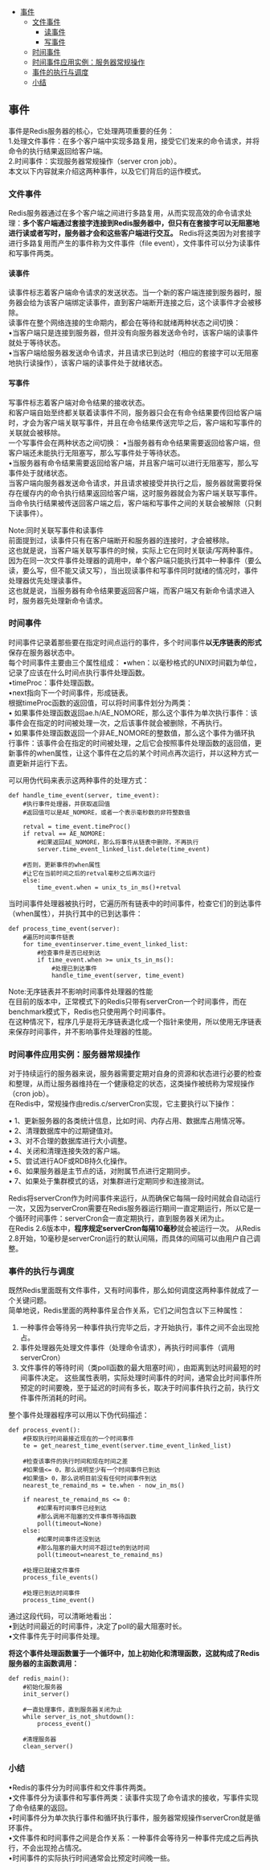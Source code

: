 <!-- TOC -->

- [事件](#事件)
  - [文件事件](#文件事件)
    - [读事件](#读事件)
    - [写事件](#写事件)
  - [时间事件](#时间事件)
  - [时间事件应用实例：服务器常规操作](#时间事件应用实例服务器常规操作)
  - [事件的执行与调度](#事件的执行与调度)
  - [小结](#小结)

<!-- /TOC -->

## 事件  

事件是Redis服务器的核心，它处理两项重要的任务：  
1.处理文件事件：在多个客户端中实现多路复用，接受它们发来的命令请求，并将命令的执行结果返回给客户端。  
2.时间事件：实现服务器常规操作（server cron job）。  
本文以下内容就来介绍这两种事件，以及它们背后的运作模式。  

### 文件事件

Redis服务器通过在多个客户端之间进行多路复用，从而实现高效的命令请求处理：**多个客户端通过套接字连接到Redis服务器中，但只有在套接字可以无阻塞地进行读或者写时，服务器才会和这些客户端进行交互。** Redis将这类因为对套接字进行多路复用而产生的事件称为文件事件（file event），文件事件可以分为读事件和写事件两类。

#### 读事件  
读事件标志着客户端命令请求的发送状态。当一个新的客户端连接到服务器时，服务器会给为该客户端绑定读事件，直到客户端断开连接之后，这个读事件才会被移除。  
读事件在整个网络连接的生命期内，都会在等待和就绪两种状态之间切换：  
 •当客户端只是连接到服务器，但并没有向服务器发送命令时，该客户端的读事件就处于等待状态。  
 •当客户端给服务器发送命令请求，并且请求已到达时（相应的套接字可以无阻塞地执行读操作），该客户端的读事件处于就绪状态。  

#### 写事件  
写事件标志着客户端对命令结果的接收状态。  
和客户端自始至终都关联着读事件不同，服务器只会在有命令结果要传回给客户端时，才会为客户端关联写事件，并且在命令结果传送完毕之后，客户端和写事件的关联就会被移除。  
一个写事件会在两种状态之间切换：
 •当服务器有命令结果需要返回给客户端，但客户端还未能执行无阻塞写，那么写事件处于等待状态。   
 •当服务器有命令结果需要返回给客户端，并且客户端可以进行无阻塞写，那么写事件处于就绪状态。  
当客户端向服务器发送命令请求，并且请求被接受并执行之后，服务器就需要将保存在缓存内的命令执行结果返回给客户端，这时服务器就会为客户端关联写事件。  
当命令执行结果被传送回客户端之后，客户端和写事件之间的关联会被解除（只剩下读事件）。  

Note:同时关联写事件和读事件  
前面提到过，读事件只有在客户端断开和服务器的连接时，才会被移除。  
这也就是说，当客户端关联写事件的时候，实际上它在同时关联读/写两种事件。  
因为在同一次文件事件处理器的调用中，单个客户端只能执行其中一种事件（要么读，要么写，但不能又读又写），当出现读事件和写事件同时就绪的情况时，事件处理器优先处理读事件。  
这也就是说，当服务器有命令结果要返回客户端，而客户端又有新命令请求进入时，服务器先处理新命令请求。

### 时间事件  
时间事件记录着那些要在指定时间点运行的事件，多个时间事件**以无序链表的形式**保存在服务器状态中。  
每个时间事件主要由三个属性组成：
 •when：以毫秒格式的UNIX时间戳为单位，记录了应该在什么时间点执行事件处理函数。  
 •timeProc：事件处理函数。  
 •next指向下一个时间事件，形成链表。  
根据timeProc函数的返回值，可以将时间事件划分为两类：  
 • 如果事件处理函数返回ae.h/AE_NOMORE，那么这个事件为单次执行事件：该事件会在指定的时间被处理一次，之后该事件就会被删除，不再执行。    
 • 如果事件处理函数返回一个非AE_NOMORE的整数值，那么这个事件为循环执行事件：该事件会在指定的时间被处理，之后它会按照事件处理函数的返回值，更新事件的when属性，让这个事件在之后的某个时间点再次运行，并以这种方式一直更新并运行下去。    

可以用伪代码来表示这两种事件的处理方式：  
```
def handle_time_event(server, time_event): 
    #执行事件处理器，并获取返回值
    #返回值可以是AE_NOMORE，或者一个表示毫秒数的非符整数值
    
    retval = time_event.timeProc()
    if retval == AE_NOMORE:
        #如果返回AE_NOMORE，那么将事件从链表中删除，不再执行
        server.time_event_linked_list.delete(time_event)
    
    #否则，更新事件的when属性
    #让它在当前时间之后的retval毫秒之后再次运行
    else:
        time_event.when = unix_ts_in_ms()+retval
```
当时间事件处理器被执行时，它遍历所有链表中的时间事件，检查它们的到达事件（when属性），并执行其中的已到达事件：  
```
def process_time_event(server):
    #遍历时间事件链表
    for time_eventinserver.time_event_linked_list:
        #检查事件是否已经到达
        if time_event.when >= unix_ts_in_ms():
            #处理已到达事件
            handle_time_event(server, time_event)            
```
Note:无序链表并不影响时间事件处理器的性能  
在目前的版本中，正常模式下的Redis只带有serverCron一个时间事件，而在benchmark模式下，Redis也只使用两个时间事件。  
在这种情况下，程序几乎是将无序链表退化成一个指针来使用，所以使用无序链表来保存时间事件，并不影响事件处理器的性能。  

### 时间事件应用实例：服务器常规操作    
对于持续运行的服务器来说，服务器需要定期对自身的资源和状态进行必要的检查和整理，从而让服务器维持在一个健康稳定的状态，这类操作被统称为常规操作（cron job）。  
在Redis中，常规操作由redis.c/serverCron实现，它主要执行以下操作： 

 • 1、更新服务器的各类统计信息，比如时间、内存占用、数据库占用情况等。    
 • 2、清理数据库中的过期键值对。   
 • 3、对不合理的数据库进行大小调整。    
 • 4、关闭和清理连接失效的客户端。  
 • 5、尝试进行AOF或RDB持久化操作。    
 • 6、如果服务器是主节点的话，对附属节点进行定期同步。  
 • 7、如果处于集群模式的话，对集群进行定期同步和连接测试。  
 
 Redis将serverCron作为时间事件来运行，从而确保它每隔一段时间就会自动运行一次，又因为serverCron需要在Redis服务器运行期间一直定期运行，所以它是一个循环时间事件：serverCron会一直定期执行，直到服务器关闭为止。  
 在Redis 2.6版本中，**程序规定serverCron每隔10毫秒**就会被运行一次。
 从Redis 2.8开始，10毫秒是serverCron运行的默认间隔，而具体的间隔可以由用户自己调整。    

 ### 事件的执行与调度  
 既然Redis里面既有文件事件，又有时间事件，那么如何调度这两种事件就成了一个关键问题。  
 简单地说，Redis里面的两种事件呈合作关系，它们之间包含以下三种属性：
 1. 一种事件会等待另一种事件执行完毕之后，才开始执行，事件之间不会出现抢占。
 2. 事件处理器先处理文件事件（处理命令请求），再执行时间事件（调用serverCron）
 3. 文件事件的等待时间（类poll函数的最大阻塞时间），由距离到达时间最短的时间事件决定。
这些属性表明，实际处理时间事件的时间，通常会比时间事件所预定的时间要晚，至于延迟的时间有多长，取决于时间事件执行之前，执行文件事件所消耗的时间。

整个事件处理器程序可以用以下伪代码描述： 
``` 
def process_event():
    #获取执行时间最接近现在的一个时间事件
    te = get_nearest_time_event(server.time_event_linked_list)
    
    #检查该事件的执行时间和现在时间之差
    #如果值<= 0，那么说明至少有一个时间事件已到达
    #如果值> 0，那么说明目前没有任何时间事件到达
    nearest_te_remaind_ms = te.when - now_in_ms()
    
    if nearest_te_remaind_ms <= 0:
        #如果有时间事件已经到达
        #那么调用不阻塞的文件事件等待函数
        poll(timeout=None)
    else:
        #如果时间事件还没到达
        #那么阻塞的最大时间不超过te的到达时间
        poll(timeout=nearest_te_remaind_ms)
        
    #处理已就绪文件事件
    process_file_events()
    
    #处理已到达时间事件
    process_time_event()
```
通过这段代码，可以清晰地看出：  
 •到达时间最近的时间事件，决定了poll的最大阻塞时长。  
 •文件事件先于时间事件处理。

**将这个事件处理函数置于一个循环中，加上初始化和清理函数，这就构成了Redis服务器的主函数调用：**
```
def redis_main(): 
    #初始化服务器
    init_server()
    
    #一直处理事件，直到服务器关闭为止
    while server_is_not_shutdown():
        process_event()
        
    #清理服务器
    clean_server()
```
    
### 小结  
 •Redis的事件分为时间事件和文件事件两类。   
 •文件事件分为读事件和写事件两类：读事件实现了命令请求的接收，写事件实现了命令结果的返回。  
 •时间事件分为单次执行事件和循环执行事件，服务器常规操作serverCron就是循环事件。  
 •文件事件和时间事件之间是合作关系：一种事件会等待另一种事件完成之后再执行，不会出现抢占情况。  
 •时间事件的实际执行时间通常会比预定时间晚一些。  